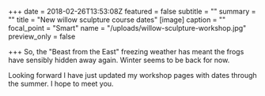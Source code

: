 +++
date = 2018-02-26T13:53:08Z
featured = false
subtitle = ""
summary = ""
title = "New willow sculpture course dates"
[image]
caption = ""
focal_point = "Smart"
name = "/uploads/willow-sculpture-workshop.jpg"
preview_only = false

+++
So, the "Beast from the East" freezing weather has meant the frogs have sensibly hidden away again. Winter seems to be back for now.

Looking forward I have just updated my workshop pages with dates through the summer. I hope to meet you.